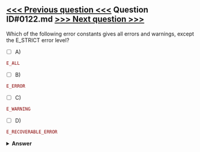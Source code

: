 [<<< Previous question <<<](0121.md)   Question ID#0122.md   [>>> Next question >>>](0123.md)
---

Which of the following error constants gives all errors and warnings, except the E_STRICT error level?

- [ ] A)
```php
E_ALL
```

- [ ] B)
```php
E_ERROR
```

- [ ] C)
```php
E_WARNING
```

- [ ] D)
```php
E_RECOVERABLE_ERROR
```


<details><summary><b>Answer</b></summary>
<p>
  Answer: <strong>A</strong>
</p>
</details>
